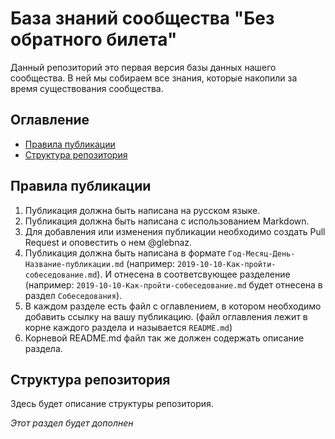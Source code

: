 # База знаний сообщества "Без обратного билета"

Данный репозиторий это первая версия базы данных нашего сообщества. В ней мы собираем все знания, которые накопили за время существования сообщества.


## Оглавление

- [Правила публикации](##Правила-публикации)
- [Структура репозитория](##Структура-репозитория)

## Правила публикации

1. Публикация должна быть написана на русском языке.
2. Публикация должна быть написана с использованием Markdown.
3. Для добавления или изменения публикации необходимо создать Pull Request и оповестить о нем @glebnaz.
4. Публикация должна быть написана в формате `Год-Месяц-День-Название-публикации.md` (например: `2019-10-10-Как-пройти-собеседование.md`). И отнесена в соответсвующее разделение (например: `2019-10-10-Как-пройти-собеседование.md` будет отнесена в раздел `Собеседования`).
5. В каждом разделе есть файл с оглавлением, в котором необходимо добавить ссылку на вашу публикацию. (файл оглавления лежит в корне каждого раздела и называется `README.md`)
6. Корневой README.md файл так же должен содержать описание раздела. 

## Структура репозитория

Здесь будет описание структуры репозитория.

*Этот раздел будет дополнен*
